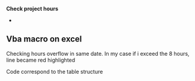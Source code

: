 **Check project hours**

-
Vba macro on excel
-

Checking hours overflow in same date.
In my case if i exceed the 8 hours, line became red highlighted

Code correspond to the table structure
